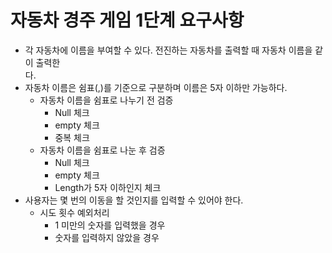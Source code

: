 # 자동차 경주 게임 1단계 요구사항

- 각 자동차에 이름을 부여할 수 있다. 전진하는 자동차를 출력할 때 자동차 이름을 같이 출력한  
  다.
- 자동차 이름은 쉼표(,)를 기준으로 구분하며 이름은 5자 이하만 가능하다.
    + 자동차 이름을 쉼표로 나누기 전 검증
        + Null 체크
        + empty 체크
        + 중복 체크
    + 자동차 이름을 쉼표로 나눈 후 검증
        + Null 체크
        + empty 체크
        + Length가 5자 이하인지 체크
- 사용자는 몇 번의 이동을 할 것인지를 입력할 수 있어야 한다.
    + 시도 횟수 예외처리
        + 1 미만의 숫자를 입력했을 경우
        + 숫자를 입력하지 않았을 경우